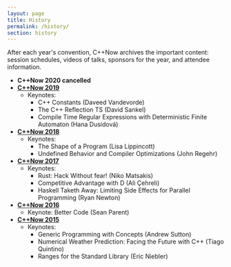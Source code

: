 ```yaml
---
layout: page
title: History
permalink: /history/
section: history
---
```


After each year's convention, C++Now archives the important content: session schedules, videos of talks, sponsors for the year, and attendee information.

* **C++Now 2020 cancelled**
* **[C++Now 2019](/history/2019/)**
    * Keynotes:
        * C++ Constants (Daveed Vandevorde)
        * The C++ Reflection TS (David Sankel)
        * Compile Time Regular Expressions with Deterministic Finite Automaton (Hana Dusídová)
* **[C++Now 2018](/history/2018/)**
    * Keynotes:
        * The Shape of a Program (Lisa Lippincott)
        * Undefined Behavior and Compiler Optimizations (John Regehr)
* **[C++Now 2017](/history/2017/)**
    * Keynotes:
        * Rust: Hack Without fear! (Niko Matsakis)
        * Competitive Advantage with D (Ali Çehreli)
        * Haskell Taketh Away: Limiting Side Effects for Parallel Programming (Ryan Newton)
* **[C++Now 2016](/history/2016/)**
    * Keynote: Better Code (Sean Parent)
* **[C++Now 2015](/history/2015/)**
    * Keynotes:
        * Generic Programming with Concepts (Andrew Sutton)
        * Numerical Weather Prediction: Facing the Future with C++ (Tiago Quintino)
        * Ranges for the Standard Library (Eric Niebler)
